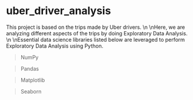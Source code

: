 # uber_driver_analysis
This project is based on the trips made by Uber drivers. \n
\nHere, we are analyzing different aspects of the trips by doing Exploratory Data Analysis. \n
\nEssential data science libraries listed below are leveraged to perform Exploratory Data Analysis using Python.

> NumPy

> Pandas

> Matplotlib

> Seaborn

